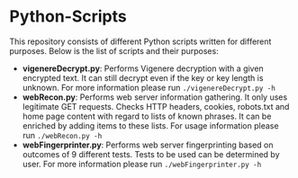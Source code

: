 # Python-Scripts
This repository consists of different Python scripts written for different purposes. Below is the list of scripts and their purposes:

* **vigenereDecrypt.py**: Performs Vigenere decryption with a given encrypted text. It can still decrypt even if the key or key length is unknown. For more information please run ```./vigenereDecrypt.py -h```
* **webRecon.py**: Performs web server information gathering. It only uses legitimate GET requests. Checks HTTP headers, cookies, robots.txt and home page content with regard to lists of known phrases. It can be enriched by adding items to these lists. For usage information please run ```./webRecon.py -h```
* **webFingerprinter.py**: Performs web server fingerprinting based on outcomes of 9 different tests. Tests to be used can be determined by user. For more information please run ```./webFingerprinter.py -h```
